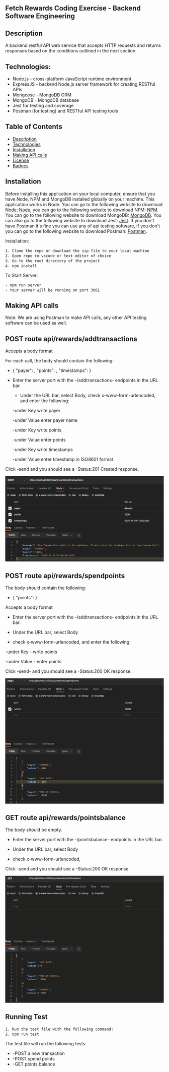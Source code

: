 ## Fetch Rewards Coding Exercise - Backend Software Engineering

## Description

A backend restful API web service that accepts HTTP requests and returns responses based on the conditions outlined in the next section.

## Technologies:

- Node.js - cross-platform JavaScript runtime environment
- ExpressJS - backend Node.js server framework for creating RESTful APIs
- Mongoose - MongoDB ORM
- MongoDB - MongoDB database
- Jest for testing and coverage
- Postman (for testing) and RESTful API testing tools

## Table of Contents

- [Description](#description)
- [Technologies](#topics)
- [Installation](#installation)
- [Making API calls](#making-api-calls)
- [License](#license)
- [Badges](#badges)

## Installation

Before installing this application on your local computer, ensure that you have Node, NPM and MongoDB installed globally on your machine. This application works in Node. You can go to the following website to download Node: <a href='https://nodejs.org/en/'>Node</a>, you can go to the following website to download NPM: <a href='https://www.npmjs.com/'>NPM</a>. You can go to the following website to download MongoDB: <a href='https://www.mongodb.com/'>MongoDB</a>. You can also go to the following website to download Jest: <a href='https://jestjs.io/'>Jest</a>.
If you don't have Postman it's fine you can use any of api testing software, if you don't you can go to the following website to download Postman: <a href='https://www.getpostman.com/'>Postman</a>.

Installation:

    1. Clone the repo or download the zip file to your local machine
    2. Open repo in vscode or text editor of choice
    3. Go to the root directory of the project
    4. npm install

To Start Server:

    - npm run server
    - Your server will be running on port 3001

## Making API calls

Note: We are using Postman to make API calls, any other API testing software can be used as well.

## POST route api/rewards/addtransactions

Accepts a body format

For each call, the body should contain the following:

- { "payer": <string>, "points": <integer>, "timestamps": <ISO8601> }

* Enter the server port with the -/addtransactions- endpoints in the URL bar.

  - Under the URL bar, select Body, check x-www-form-urlencoded, and enter the following:

  -under Key write payer

  -under Value enter payer name

  -under Key write points

  -under Value enter points

  -under Key write timestamps

  -under Value enter timestamp in ISO8601 format

Click -send and you should see a -Status:201 Created response.

![transaction](./images/add-transaction.gif)

## POST route api/rewards/spendpoints

The body should contain the following:

- { "points": <integer> }

Accepts a body format

- Enter the server port with the -/addtransactions- endpoints in the URL bar.

* Under the URL bar, select Body

* check x-www-form-urlencoded, and enter the following:

-under Key - write points

-under Value - enter points

Click -send- and you should see a -Status:200 OK response.

![spendpoints](./images/spendpoints.gif)

## GET route api/rewards/pointsbalance

The body should be empty.

- Enter the server port with the -/pointsbalance- endpoints in the URL bar.

* Under the URL bar, select Body

* check x-www-form-urlencoded,

Click -send and you should see a -Status:200 OK response.

![get balance](./images/getbalance.gif)

## Running Test

    1. Run the test file with the following command:
    2. npm run test

The test file will run the following tests:

- -POST a new transaction
- -POST spend points
- -GET points balance
